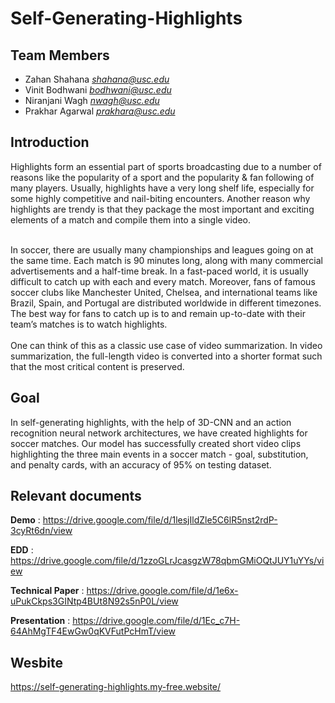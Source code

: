 # Self-Generating-Highlights

## Team Members

- Zahan Shahana <i>shahana@usc.edu</i>
- Vinit Bodhwani <i>bodhwani@usc.edu</i>
- Niranjani Wagh <i>nwagh@usc.edu</i>
- Prakhar Agarwal <i>prakhara@usc.edu</i>

## Introduction

Highlights form an essential part of sports broadcasting due to a number of reasons like the popularity of a sport and the popularity & fan following of many players. Usually, highlights have a very long shelf life, especially for some highly competitive and nail-biting encounters. Another reason why highlights are trendy is that they package the most important and exciting elements of a match and compile them into a single video.

<br>
In soccer, there are usually many championships and leagues going on at the same time. Each match is 90 minutes long, along with many commercial advertisements and a half-time break. In a fast-paced world, it is usually difficult to catch up with each and every match. Moreover, fans of famous soccer clubs like Manchester United, Chelsea, and international teams like Brazil, Spain, and Portugal are distributed worldwide in different timezones. The best way for fans to catch up is to and remain up-to-date with their team’s matches is to watch highlights.
<br><br>
One can think of this as a classic use case of video summarization. In video summarization, the full-length video is converted into a shorter format such that the most critical content is preserved.

## Goal

In self-generating highlights, with the help of 3D-CNN and an action recognition neural network architectures, we have created highlights for soccer matches. Our model has successfully created short video clips highlighting the three main events in a soccer match - goal, substitution, and penalty cards, with an accuracy of 95% on testing dataset.

## Relevant documents

**Demo** : https://drive.google.com/file/d/1lesjIldZle5C6lR5nst2rdP-3cyRt6dn/view

**EDD** : https://drive.google.com/file/d/1zzoGLrJcasgzW78qbmGMiOQtJUY1uYYs/view

**Technical Paper** : https://drive.google.com/file/d/1e6x-uPukCkps3GINtp4BUt8N92s5nP0L/view

**Presentation** : https://drive.google.com/file/d/1Ec_c7H-64AhMgTF4EwGw0qKVFutPcHmT/view

## Wesbite

https://self-generating-highlights.my-free.website/
